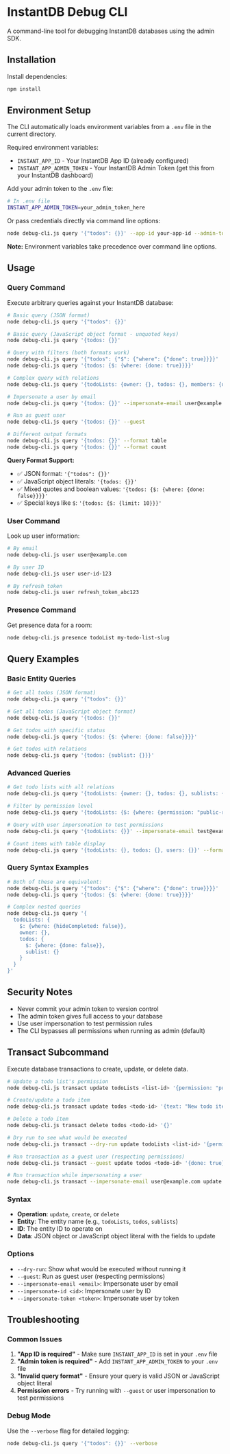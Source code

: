 # InstantDB Debug CLI

A command-line tool for debugging InstantDB databases using the admin SDK.

## Installation

Install dependencies:
```bash
npm install
```

## Environment Setup

The CLI automatically loads environment variables from a `.env` file in the current directory. 

Required environment variables:
- `INSTANT_APP_ID` - Your InstantDB App ID (already configured)
- `INSTANT_APP_ADMIN_TOKEN` - Your InstantDB Admin Token (get this from your InstantDB dashboard)

Add your admin token to the `.env` file:
```bash
# In .env file
INSTANT_APP_ADMIN_TOKEN=your_admin_token_here
```

Or pass credentials directly via command line options:
```bash
node debug-cli.js query '{"todos": {}}' --app-id your-app-id --admin-token your-admin-token
```

**Note:** Environment variables take precedence over command line options.

## Usage

### Query Command

Execute arbitrary queries against your InstantDB database:

```bash
# Basic query (JSON format)
node debug-cli.js query '{"todos": {}}'

# Basic query (JavaScript object format - unquoted keys)
node debug-cli.js query '{todos: {}}'

# Query with filters (both formats work)
node debug-cli.js query '{"todos": {"$": {"where": {"done": true}}}}'
node debug-cli.js query '{todos: {$: {where: {done: true}}}}'

# Complex query with relations
node debug-cli.js query '{todoLists: {owner: {}, todos: {}, members: {user: {}}}}'

# Impersonate a user by email
node debug-cli.js query '{todos: {}}' --impersonate-email user@example.com

# Run as guest user
node debug-cli.js query '{todos: {}}' --guest

# Different output formats
node debug-cli.js query '{todos: {}}' --format table
node debug-cli.js query '{todos: {}}' --format count
```

**Query Format Support:**
- ✅ JSON format: `'{"todos": {}}'`
- ✅ JavaScript object literals: `'{todos: {}}'`
- ✅ Mixed quotes and boolean values: `'{todos: {$: {where: {done: false}}}}'`
- ✅ Special keys like `$`: `'{todos: {$: {limit: 10}}}'`

### User Command

Look up user information:

```bash
# By email
node debug-cli.js user user@example.com

# By user ID
node debug-cli.js user user-id-123

# By refresh token
node debug-cli.js user refresh_token_abc123
```

### Presence Command

Get presence data for a room:

```bash
node debug-cli.js presence todoList my-todo-list-slug
```

## Query Examples

### Basic Entity Queries
```bash
# Get all todos (JSON format)
node debug-cli.js query '{"todos": {}}'

# Get all todos (JavaScript object format)
node debug-cli.js query '{todos: {}}'

# Get todos with specific status
node debug-cli.js query '{todos: {$: {where: {done: false}}}}'

# Get todos with relations
node debug-cli.js query '{todos: {sublist: {}}}'
```

### Advanced Queries
```bash
# Get todo lists with all relations
node debug-cli.js query '{todoLists: {owner: {}, todos: {}, sublists: {todos: {}}, members: {user: {}}}}'

# Filter by permission level
node debug-cli.js query '{todoLists: {$: {where: {permission: "public-read"}}, todos: {}}}'

# Query with user impersonation to test permissions
node debug-cli.js query '{todoLists: {}}' --impersonate-email test@example.com

# Count items with table display
node debug-cli.js query '{todoLists: {}, todos: {}, users: {}}' --format count
```

### Query Syntax Examples
```bash
# Both of these are equivalent:
node debug-cli.js query '{"todos": {"$": {"where": {"done": true}}}}'  # JSON
node debug-cli.js query '{todos: {$: {where: {done: true}}}}'           # JS Object

# Complex nested queries
node debug-cli.js query '{
  todoLists: {
    $: {where: {hideCompleted: false}},
    owner: {},
    todos: {
      $: {where: {done: false}},
      sublist: {}
    }
  }
}'
```

## Security Notes

- Never commit your admin token to version control
- The admin token gives full access to your database
- Use user impersonation to test permission rules
- The CLI bypasses all permissions when running as admin (default)

## Transact Subcommand

Execute database transactions to create, update, or delete data.

```bash
# Update a todo list's permission
node debug-cli.js transact update todoLists <list-id> '{permission: "public-read"}'

# Create/update a todo item
node debug-cli.js transact update todos <todo-id> '{text: "New todo item", done: false}'

# Delete a todo item
node debug-cli.js transact delete todos <todo-id> '{}'

# Dry run to see what would be executed
node debug-cli.js transact --dry-run update todoLists <list-id> '{permission: "public-read"}'

# Run transaction as a guest user (respecting permissions)
node debug-cli.js transact --guest update todos <todo-id> '{done: true}'

# Run transaction while impersonating a user
node debug-cli.js transact --impersonate-email user@example.com update todos <todo-id> '{text: "Updated"}'
```

### Syntax
- **Operation**: `update`, `create`, or `delete`
- **Entity**: The entity name (e.g., `todoLists`, `todos`, `sublists`)
- **ID**: The entity ID to operate on
- **Data**: JSON object or JavaScript object literal with the fields to update

### Options
- `--dry-run`: Show what would be executed without running it
- `--guest`: Run as guest user (respecting permissions)
- `--impersonate-email <email>`: Impersonate user by email
- `--impersonate-id <id>`: Impersonate user by ID  
- `--impersonate-token <token>`: Impersonate user by token

## Troubleshooting

### Common Issues

1. **"App ID is required"** - Make sure `INSTANT_APP_ID` is set in your `.env` file
2. **"Admin token is required"** - Add `INSTANT_APP_ADMIN_TOKEN` to your `.env` file
3. **"Invalid query format"** - Ensure your query is valid JSON or JavaScript object literal
4. **Permission errors** - Try running with `--guest` or user impersonation to test permissions

### Debug Mode

Use the `--verbose` flag for detailed logging:
```bash
node debug-cli.js query '{"todos": {}}' --verbose
```
